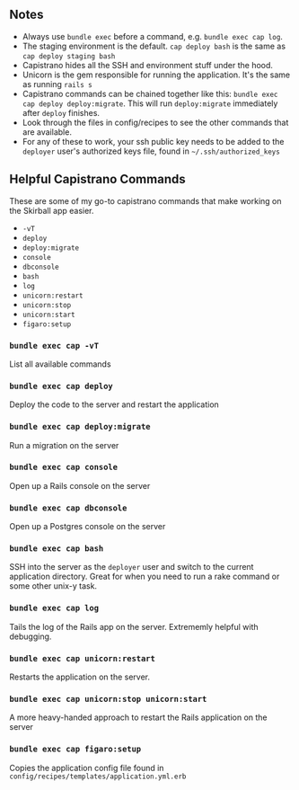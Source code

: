## Notes

* Always use `bundle exec` before a command, e.g. `bundle exec cap log`.
* The staging environment is the default. `cap deploy bash` is the same as `cap deploy staging bash`
* Capistrano hides all the SSH and environment stuff under the hood.
* Unicorn is the gem responsible for running the application. It's the same as running `rails s`
* Capistrano commands can be chained together like this: `bundle exec cap deploy deploy:migrate`. This will run `deploy:migrate` immediately after `deploy` finishes.
* Look through the files in config/recipes to see the other commands that are available.
* For any of these to work, your ssh public key needs to be added to the `deployer` user's authorized keys file, found in `~/.ssh/authorized_keys`

## Helpful Capistrano Commands

These are some of my go-to capistrano commands that make working on the Skirball app easier. 

* `-vT`
* `deploy`
* `deploy:migrate`
* `console`
* `dbconsole`
* `bash`
* `log`
* `unicorn:restart`
* `unicorn:stop`
* `unicorn:start`
* `figaro:setup`

### `bundle exec cap -vT`
List all available commands

### `bundle exec cap deploy`
Deploy the code to the server and restart the application

### `bundle exec cap deploy:migrate`
Run a migration on the server

### `bundle exec cap console`
Open up a Rails console on the server

### `bundle exec cap dbconsole`
Open up a Postgres console on the server

### `bundle exec cap bash`
SSH into the server as the `deployer` user and switch to the current application directory. Great for when you need to run a rake command or some other unix-y task.

### `bundle exec cap log`
Tails the log of the Rails app on the server. Extrememly helpful with debugging.

### `bundle exec cap unicorn:restart`
Restarts the application on the server.

### `bundle exec cap unicorn:stop unicorn:start`
A more heavy-handed approach to restart the Rails application on the server

### `bundle exec cap figaro:setup`
Copies the application config file found in `config/recipes/templates/application.yml.erb`

